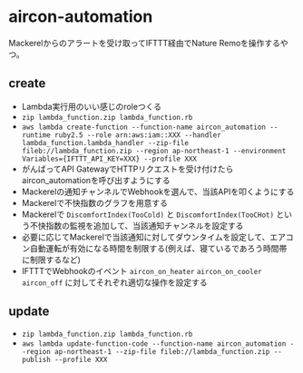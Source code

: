 # aircon-automation
Mackerelからのアラートを受け取ってIFTTT経由でNature Remoを操作するやつ。

## create

- Lambda実行用のいい感じのroleつくる
- `zip lambda_function.zip lambda_function.rb`
- `aws lambda create-function --function-name aircon_automation --runtime ruby2.5 --role arn:aws:iam::XXX --handler lambda_function.lambda_handler --zip-file fileb://lambda_function.zip --region ap-northeast-1 --environment Variables={IFTTT_API_KEY=XXX} --profile XXX`
- がんばってAPI GatewayでHTTPリクエストを受け付けたらaircon_automationを呼び出すようにする
- Mackerelの通知チャンネルでWebhookを選んで、当該APIを叩くようにする
- Mackerelで不快指数のグラフを用意する
- Mackerelで `DiscomfortIndex(TooCold)` と `DiscomfortIndex(TooCHot)` という不快指数の監視を追加して、当該通知チャンネルを設定する
- 必要に応じてMackerelで当該通知に対してダウンタイムを設定して、エアコン自動運転が有効になる時間を制限する(例えば、寝ているであろう時間帯に制限するなど)
- IFTTTでWebhookのイベント `aircon_on_heater` `aircon_on_cooler` `aircon_off` に対してそれぞれ適切な操作を設定する

## update

- `zip lambda_function.zip lambda_function.rb`
- `aws lambda update-function-code --function-name aircon_automation --region ap-northeast-1 --zip-file fileb://lambda_function.zip --publish --profile XXX`
